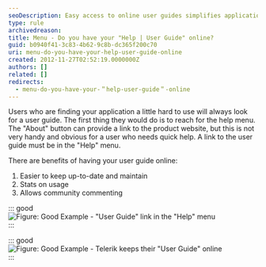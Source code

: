 ```yaml
---
seoDescription: Easy access to online user guides simplifies application usage and enhances user experience through up-to-date documentation and community engagement.
type: rule
archivedreason:
title: Menu - Do you have your "Help | User Guide" online?
guid: b0940f41-3c83-4b62-9c8b-dc365f200c70
uri: menu-do-you-have-your-help-user-guide-online
created: 2012-11-27T02:52:19.0000000Z
authors: []
related: []
redirects:
  - menu-do-you-have-your-＂help-user-guide＂-online
---
```


Users who are finding your application a little hard to use will always look for a user guide. The first thing they would do is to reach for the help menu. The "About" button can provide a link to the product website, but this is not very handy and obvious for a user who needs quick help. A link to the user guide must be in the "Help" menu.

<!--endintro-->

There are benefits of having your user guide online:

1. Easier to keep up-to-date and maintain
2. Stats on usage
3. Allows community commenting

::: good  
![Figure: Good Example - "User Guide" link in the "Help" menu](/RulesT3.gif)  
:::

::: good  
![Figure: Good Example - Telerik keeps their "User Guide" online](/TelerikUserGuide.png)  
:::
